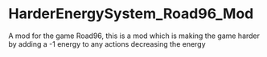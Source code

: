 # HarderEnergySystem_Road96_Mod
A mod for the game Road96, this is a mod which is making the game harder by adding a -1 energy to any actions decreasing the energy
